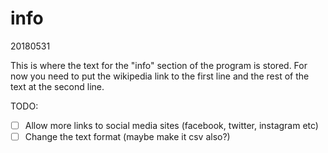 # info
20180531

This is where the text for the "info" section of the program is stored. For now you need to put the wikipedia link to the first line and the rest of the text at the second line.

TODO:

- [ ] Allow more links to social media sites (facebook, twitter, instagram etc)
- [ ] Change the text format (maybe make it csv also?)
